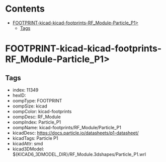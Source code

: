 



Contents
========

* [FOOTPRINT-kicad-kicad-footprints-RF_Module-Particle_P1>](#footprint-kicad-kicad-footprints-rf_module-particle_p1)
	* [Tags](#tags)

# FOOTPRINT-kicad-kicad-footprints-RF_Module-Particle_P1>

## Tags

- index: 11349
- hexID: 
- oompType: FOOTPRINT
- oompSize: kicad
- oompColor: kicad-footprints
- oompDesc: RF_Module
- oompIndex: Particle_P1
- oompName: kicad-footprints/RF_Module/Particle_P1
- kicadDesc: https://docs.particle.io/datasheets/p1-datasheet/
- kicadTags: Particle P1
- kicadAttr: smd
- kicad3DModel: ${KICAD6_3DMODEL_DIR}/RF_Module.3dshapes/Particle_P1.wrl
